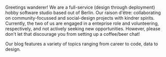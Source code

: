 Greetings wanderer! We are a full-service (design through deployment) hobby software studio based out of Berlin. Our raison d'être: collaborating on community-focussed and social-design projects with kindrer spirits. Currently, the two of us are engaged in a enteprise role and volunteering, respectively, and not actively seeking new opportunities. However, please don't let that discourage you from setting up a coffee/beer chat!

Our blog features a variety of topics ranging from career to code, data to design.